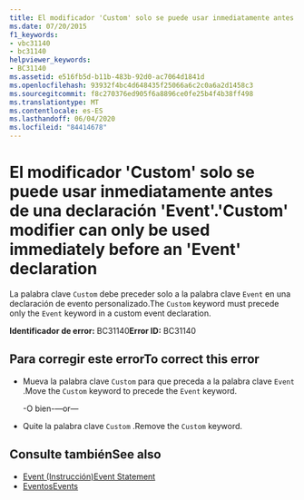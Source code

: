 ```yaml
---
title: El modificador 'Custom' solo se puede usar inmediatamente antes de una declaración 'Event'.
ms.date: 07/20/2015
f1_keywords:
- vbc31140
- bc31140
helpviewer_keywords:
- BC31140
ms.assetid: e516fb5d-b11b-483b-92d0-ac7064d1841d
ms.openlocfilehash: 93932f4bc4d648435f25066a6c2c0a6a2d1458c3
ms.sourcegitcommit: f8c270376ed905f6a8896ce0fe25b4f4b38ff498
ms.translationtype: MT
ms.contentlocale: es-ES
ms.lasthandoff: 06/04/2020
ms.locfileid: "84414678"
---
```

# <a name="custom-modifier-can-only-be-used-immediately-before-an-event-declaration"></a><span data-ttu-id="3e9b3-102">El modificador 'Custom' solo se puede usar inmediatamente antes de una declaración 'Event'.</span><span class="sxs-lookup"><span data-stu-id="3e9b3-102">'Custom' modifier can only be used immediately before an 'Event' declaration</span></span>
<span data-ttu-id="3e9b3-103">La palabra clave `Custom` debe preceder solo a la palabra clave `Event` en una declaración de evento personalizado.</span><span class="sxs-lookup"><span data-stu-id="3e9b3-103">The `Custom` keyword must precede only the `Event` keyword in a custom event declaration.</span></span>  
  
 <span data-ttu-id="3e9b3-104">**Identificador de error:** BC31140</span><span class="sxs-lookup"><span data-stu-id="3e9b3-104">**Error ID:** BC31140</span></span>  
  
## <a name="to-correct-this-error"></a><span data-ttu-id="3e9b3-105">Para corregir este error</span><span class="sxs-lookup"><span data-stu-id="3e9b3-105">To correct this error</span></span>  
  
- <span data-ttu-id="3e9b3-106">Mueva la palabra clave `Custom` para que preceda a la palabra clave `Event` .</span><span class="sxs-lookup"><span data-stu-id="3e9b3-106">Move the `Custom` keyword to precede the `Event` keyword.</span></span>  
  
     <span data-ttu-id="3e9b3-107">-O bien-</span><span class="sxs-lookup"><span data-stu-id="3e9b3-107">—or—</span></span>  
  
- <span data-ttu-id="3e9b3-108">Quite la palabra clave `Custom` .</span><span class="sxs-lookup"><span data-stu-id="3e9b3-108">Remove the `Custom` keyword.</span></span>  
  
## <a name="see-also"></a><span data-ttu-id="3e9b3-109">Consulte también</span><span class="sxs-lookup"><span data-stu-id="3e9b3-109">See also</span></span>

- [<span data-ttu-id="3e9b3-110">Event (Instrucción)</span><span class="sxs-lookup"><span data-stu-id="3e9b3-110">Event Statement</span></span>](../language-reference/statements/event-statement.md)
- [<span data-ttu-id="3e9b3-111">Eventos</span><span class="sxs-lookup"><span data-stu-id="3e9b3-111">Events</span></span>](../programming-guide/language-features/events/index.md)
